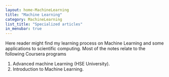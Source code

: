 ```yaml
---
layout: home-MachineLearning
title: "Machine Learning"
category: MachineLearning
list_title: "Specialized articles"
in_menubar: true
---
```


Here reader might find my learning process on Machine Learning and some applications to scientific computing. Most of the notes relate to the following Coursera programs

1. Advanced machine Learning (HSE University).
1. Introduction to Machine Learning.
